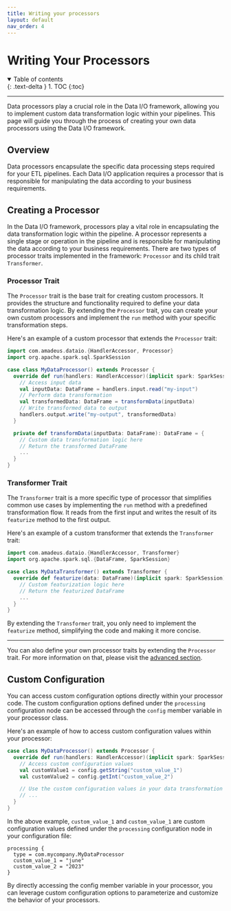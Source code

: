 ```yaml
---
title: Writing your processors
layout: default
nav_order: 4
---
```

# Writing Your Processors
<details open markdown="block">
  <summary>
    Table of contents
  </summary>
  {: .text-delta }
1. TOC
{:toc}
</details>

--- 

Data processors play a crucial role in the Data I/O framework, allowing you to implement custom data transformation logic within your pipelines. This page will guide you through the process of creating your own data processors using the Data I/O framework.

## Overview
Data processors encapsulate the specific data processing steps required for your ETL pipelines. Each Data I/O application requires a processor that is responsible for manipulating the data according to your business requirements.

## Creating a Processor
In the Data I/O framework, processors play a vital role in encapsulating the data transformation logic within the pipeline. A processor represents a single stage or operation in the pipeline and is responsible for manipulating the data according to your business requirements. There are two types of processor traits implemented in the framework: `Processor` and its child trait `Transformer`.

### Processor Trait

The `Processor` trait is the base trait for creating custom processors. It provides the structure and functionality required to define your data transformation logic. By extending the `Processor` trait, you can create your own custom processors and implement the `run` method with your specific transformation steps.

Here's an example of a custom processor that extends the `Processor` trait:

```scala
import com.amadeus.dataio.{HandlerAccessor, Processor}
import org.apache.spark.sql.SparkSession

case class MyDataProcessor() extends Processor {
  override def run(handlers: HandlerAccessor)(implicit spark: SparkSession): Unit = {
    // Access input data
    val inputData: DataFrame = handlers.input.read("my-input")
    // Perform data transformation
    val transformedData: DataFrame = transformData(inputData)
    // Write transformed data to output
    handlers.output.write("my-output", transformedData)
  }

  private def transformData(inputData: DataFrame): DataFrame = {
    // Custom data transformation logic here
    // Return the transformed DataFrame
    ...
  }
}
```

### Transformer Trait
The `Transformer` trait is a more specific type of processor that simplifies common use cases by implementing the `run` method with a predefined transformation flow. It reads from the first input and writes the result of its `featurize` method to the first output.

Here's an example of a custom transformer that extends the `Transformer` trait:

```scala
import com.amadeus.dataio.{HandlerAccessor, Transformer}
import org.apache.spark.sql.{DataFrame, SparkSession}

case class MyDataTransformer() extends Transformer {
  override def featurize(data: DataFrame)(implicit spark: SparkSession): DataFrame = {
    // Custom featurization logic here
    // Return the featurized DataFrame
    ...
  }
}
```

By extending the `Transformer` trait, you only need to implement the `featurize` method, simplifying the code and making it more concise.

--- 

You can also define your own processor traits by extending the `Processor` trait. For more information on that, please visit the [advanced section](advanced/custom-processor-traits.html).

## Custom Configuration

You can access custom configuration options directly within your processor code. The custom configuration options
defined under the `processing` configuration node can be accessed through the `config` member variable in your processor
class.

Here's an example of how to access custom configuration values within your processor:

```scala
case class MyDataProcessor() extends Processor {
  override def run(handlers: HandlerAccessor)(implicit spark: SparkSession): Unit = {
    // Access custom configuration values
    val customValue1 = config.getString("custom_value_1")
    val customValue2 = config.getInt("custom_value_2")

    // Use the custom configuration values in your data transformation logic
    // ...
  }
}
```

In the above example, `custom_value_1` and `custom_value_1` are custom configuration values defined under
the `processing` configuration node in your configuration file:

```hocon
processing {
  type = com.mycompany.MyDataProcessor
  custom_value_1 = "june"
  custom_value_2 = "2023"
}
```

By directly accessing the config member variable in your processor, you can leverage custom configuration options to parameterize and customize the behavior of your processors.